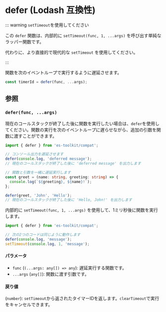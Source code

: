 # defer (Lodash 互換性)

::: warning `setTimeout`を使用してください

この `defer` 関数は、内部的に `setTimeout(func, 1, ...args)` を呼び出す単純なラッパー関数です。

代わりに、より直接的で現代的な `setTimeout` を使用してください。

:::

関数を次のイベントループで実行するように遅延させます。

```typescript
const timerId = defer(func, ...args);
```

## 参照

### `defer(func, ...args)`

現在のコールスタックが終了した後に関数を実行したい場合は、`defer`を使用してください。関数の実行を次のイベントループに遅らせながら、追加の引数を関数に渡すことができます。

```typescript
import { defer } from 'es-toolkit/compat';

// コンソール出力を遅延させます
defer(console.log, 'deferred message');
// 現在のコールスタックが終了した後に 'deferred message' を出力します

// 関数と引数を一緒に遅延実行します
const greet = (name: string, greeting: string) => {
  console.log(`${greeting}, ${name}!`);
};

defer(greet, 'John', 'Hello');
// 現在のコールスタックが終了した後に 'Hello, John!' を出力します
```

内部的に `setTimeout(func, 1, ...args)` を使用して、1ミリ秒後に関数を実行します。

```typescript
import { defer } from 'es-toolkit/compat';

// 次の2つのコードは同じように動作します
defer(console.log, 'message');
setTimeout(console.log, 1, 'message');
```

#### パラメータ

- `func` (`(...args: any[]) => any`): 遅延実行する関数です。
- `...args` (`any[]`): 関数に渡す引数です。

#### 戻り値

(`number`): `setTimeout`から返されたタイマーIDを返します。`clearTimeout`で実行をキャンセルできます。
